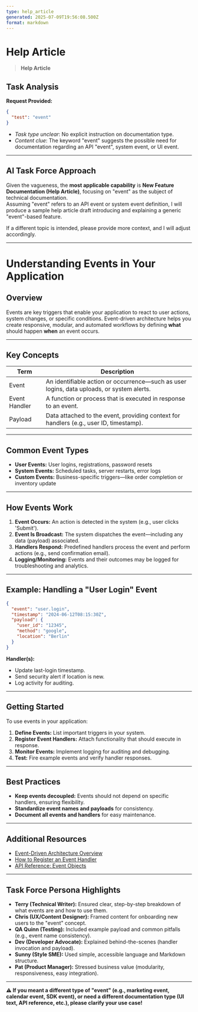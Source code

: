 ```yaml
---
type: help_article
generated: 2025-07-09T19:56:08.500Z
format: markdown
---
```


# Help Article

> **Help Article**

## Task Analysis

**Request Provided:**
```json
{
  "test": "event"
}
```
- *Task type unclear*: No explicit instruction on documentation type.
- *Content clue*: The keyword "event" suggests the possible need for documentation regarding an API "event", system event, or UI event.

---

## AI Task Force Approach

Given the vagueness, the **most applicable capability** is **New Feature Documentation (Help Article)**, focusing on "event" as the subject of technical documentation.  
Assuming "event" refers to an API event or system event definition, I will produce a sample help article draft introducing and explaining a generic "event"-based feature.

If a different topic is intended, please provide more context, and I will adjust accordingly.

---

# Understanding Events in Your Application

## Overview

Events are key triggers that enable your application to react to user actions, system changes, or specific conditions. Event-driven architecture helps you create responsive, modular, and automated workflows by defining **what** should happen **when** an event occurs.

---

## Key Concepts

| Term        | Description                                                                              |
|-------------|------------------------------------------------------------------------------------------|
| Event       | An identifiable action or occurrence—such as user logins, data uploads, or system alerts.|
| Event Handler | A function or process that is executed in response to an event.                        |
| Payload     | Data attached to the event, providing context for handlers (e.g., user ID, timestamp).   |

---

## Common Event Types

- **User Events:** User logins, registrations, password resets
- **System Events:** Scheduled tasks, server restarts, error logs
- **Custom Events:** Business-specific triggers—like order completion or inventory update

---

## How Events Work

1. **Event Occurs:** An action is detected in the system (e.g., user clicks 'Submit').
2. **Event Is Broadcast:** The system dispatches the event—including any data (payload) associated.
3. **Handlers Respond:** Predefined handlers process the event and perform actions (e.g., send confirmation email).
4. **Logging/Monitoring:** Events and their outcomes may be logged for troubleshooting and analytics.

---

## Example: Handling a "User Login" Event

```json
{
  "event": "user.login",
  "timestamp": "2024-06-12T08:15:30Z",
  "payload": {
    "user_id": "12345",
    "method": "google",
    "location": "Berlin"
  }
}
```

**Handler(s):**
- Update last-login timestamp.
- Send security alert if location is new.
- Log activity for auditing.

---

## Getting Started

To use events in your application:

1. **Define Events:** List important triggers in your system.
2. **Register Event Handlers:** Attach functionality that should execute in response.
3. **Monitor Events:** Implement logging for auditing and debugging.
4. **Test:** Fire example events and verify handler responses.

---

## Best Practices

- **Keep events decoupled:** Events should not depend on specific handlers, ensuring flexibility.
- **Standardize event names and payloads** for consistency.
- **Document all events and handlers** for easy maintenance.

---

## Additional Resources

- [Event-Driven Architecture Overview](https://martinfowler.com/articles/201701-event-driven.html)
- [How to Register an Event Handler](./register-event-handler.md)
- [API Reference: Event Objects](./api-events.md)

---

## Task Force Persona Highlights

- **Terry (Technical Writer):** Ensured clear, step-by-step breakdown of what events are and how to use them.
- **Chris (UX/Content Designer):** Framed content for onboarding new users to the "event" concept.
- **QA Quinn (Testing):** Included example payload and common pitfalls (e.g., event name consistency).
- **Dev (Developer Advocate):** Explained behind-the-scenes (handler invocation and payload).
- **Sunny (Style SME):** Used simple, accessible language and Markdown structure.
- **Pat (Product Manager):** Stressed business value (modularity, responsiveness, easy integration).

---

**⚠️ If you meant a different type of "event" (e.g., marketing event, calendar event, SDK event), or need a different documentation type (UI text, API reference, etc.), please clarify your use case!**